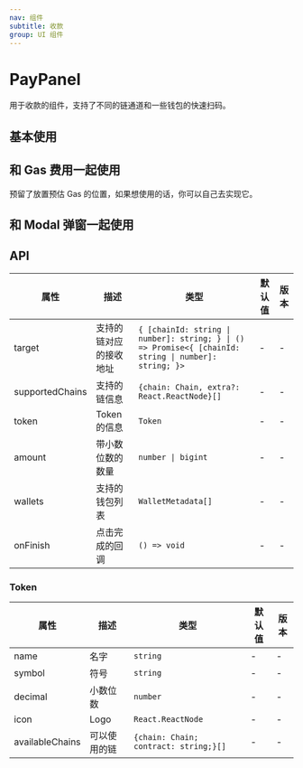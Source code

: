 ```yaml
---
nav: 组件
subtitle: 收款
group: UI 组件
---
```


# PayPanel

用于收款的组件，支持了不同的链通道和一些钱包的快速扫码。

## 基本使用

<code src="./demos/basic.tsx"></code>

## 和 Gas 费用一起使用

预留了放置预估 Gas 的位置，如果想使用的话，你可以自己去实现它。

<code src="./demos/useGasRender.tsx"></code>

## 和 Modal 弹窗一起使用

<code src="./demos/modal.tsx"></code>

## API

| 属性 | 描述 | 类型 | 默认值 | 版本 |
| --- | --- | --- | --- | --- |
| target | 支持的链对应的接收地址 | `{ [chainId: string \| number]: string; } \| () => Promise<{ [chainId: string \| number]: string; }>` | - | - |
| supportedChains | 支持的链信息 | `{chain: Chain, extra?: React.ReactNode}[]` | - | - |
| token | Token 的信息 | `Token` | - | - |
| amount | 带小数位数的数量 | `number \| bigint` | - | - |
| wallets | 支持的钱包列表 | `WalletMetadata[]` | - | - |
| onFinish | 点击完成的回调 | `() => void` | - | - |

### Token

| 属性            | 描述         | 类型                                  | 默认值 | 版本 |
| --------------- | ------------ | ------------------------------------- | ------ | ---- |
| name            | 名字         | `string`                              | -      | -    |
| symbol          | 符号         | `string`                              | -      | -    |
| decimal         | 小数位数     | `number`                              | -      | -    |
| icon            | Logo         | `React.ReactNode`                     | -      | -    |
| availableChains | 可以使用的链 | `{chain: Chain; contract: string;}[]` | -      | -    |
